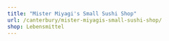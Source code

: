 ```yaml
---
title: "Mister Miyagi's Small Sushi Shop"
url: /canterbury/mister-miyagis-small-sushi-shop/
shop: Lebensmittel
---
```


